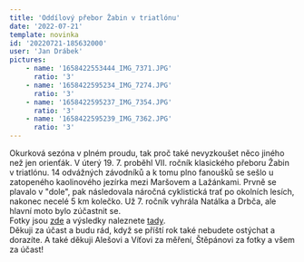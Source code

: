 ```yaml
---
title: 'Oddílový přebor Žabin v triatlónu'
date: '2022-07-21'
template: novinka
id: '20220721-185632000'
user: 'Jan Drábek'
pictures:
    - name: '1658422553444_IMG_7371.JPG'
      ratio: '3'
    - name: '1658422595234_IMG_7274.JPG'
      ratio: '3'
    - name: '1658422595237_IMG_7354.JPG'
      ratio: '3'
    - name: '1658422595239_IMG_7362.JPG'
      ratio: '3'
---
```

Okurková sezóna v plném proudu, tak proč také nevyzkoušet něco jiného než jen orienťák. V úterý 19. 7. proběhl VII. ročník klasického přeboru Žabin v triatlónu. 14 odvážných závodníků a k tomu plno fanoušků se sešlo u zatopeného kaolinového jezírka mezi Maršovem a Lažánkami. Prvně se plavalo v "dole", pak následovala náročná cyklistická trať po okolních lesích, nakonec necelé 5 km kolečko. Už 7. ročník vyhrála Natálka a Drbča, ale hlavní moto bylo zúčastnit se.  
Fotky jsou [zde](https://skzabovresky.rajce.idnes.cz/VII._Oddilovy_prebor_Zabin_v_triatlonu/) a výsledky naleznete [tady](https://docs.google.com/spreadsheets/d/1bZnfkSWnN8cQWjDA-djGvM8CqBUkoSEaKRqTCD1sDXo/edit?usp=sharing).  
Děkuji za účast a budu rád, když se příští rok také nebudete ostýchat a dorazíte. A také děkuji Alešovi a Víťovi za měření, Štěpánovi za fotky a všem za účast!
